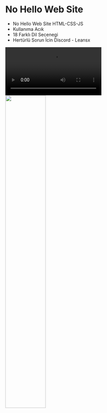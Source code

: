 # No Hello Web Site

- No Hello Web Site HTML-CSS-JS
- Kullanıma Acık
- 18 Farklı Dil Secenegi
- Hertürlü Sorun İcin Discord - Leansx

![preview img](https://cdn.discordapp.com/attachments/1073761944621830154/1234546692880072774/Isimsiz_video_Clipchamp_ile_yapld.mp4?ex=663120b4&is=662fcf34&hm=54ab76e3c766d4894dfa9bd85db87ddd1fe056ad30cef9abec7343453f22e790&)
[<img src="https://i.ytimg.com/vi/Hc79sDi3f0U/maxresdefault.jpg" width="50%">](https://cdn.discordapp.com/attachments/1073761944621830154/1234546692880072774/Isimsiz_video_Clipchamp_ile_yapld.mp4?ex=663120b4&is=662fcf34&hm=54ab76e3c766d4894dfa9bd85db87ddd1fe056ad30cef9abec7343453f22e790&)

